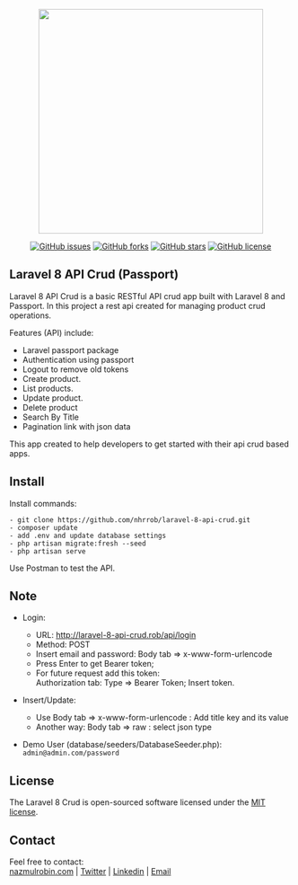 <p align="center"><a href="https://nazmulrobin.com" target="_blank"><img src="http://laravel.nazmulrobin.com/images/nhrrob/nhrblog-logo-white.png" width="400"></a></p>

<p align="center">
<a href="https://github.com/nhrrob/laravel-8-api-crud/issues"><img alt="GitHub issues" src="https://img.shields.io/github/issues/nhrrob/laravel-8-api-crud"></a>
<a href="https://github.com/nhrrob/laravel-8-api-crud/network"><img alt="GitHub forks" src="https://img.shields.io/github/forks/nhrrob/laravel-8-api-crud"></a>
<a href="https://github.com/nhrrob/laravel-8-api-crud/stargazers"><img alt="GitHub stars" src="https://img.shields.io/github/stars/nhrrob/laravel-8-api-crud"></a>
<a href="https://github.com/nhrrob/laravel-8-api-crud/blob/master/LICENSE.md"><img alt="GitHub license" src="https://img.shields.io/github/license/nhrrob/laravel-8-api-crud"></a>

</p>

## Laravel 8 API Crud (Passport)

Laravel 8 API Crud is a basic RESTful API crud app built with Laravel 8 and Passport. In this project a rest api created for managing product crud operations. 

Features (API) include:

- Laravel passport package
- Authentication using passport
- Logout to remove old tokens 
- Create product.
- List products.
- Update product.
- Delete product
- Search By Title
- Pagination link with json data

This app created to help developers to get started with their api crud based apps.


## Install

Install commands:
``` 
- git clone https://github.com/nhrrob/laravel-8-api-crud.git 
- composer update
- add .env and update database settings
- php artisan migrate:fresh --seed
- php artisan serve

```

Use Postman to test the API.


## Note

- Login: 
    - URL: http://laravel-8-api-crud.rob/api/login 
    - Method: POST
    - Insert email and password: Body tab => x-www-form-urlencode
    - Press Enter to get Bearer token;
    - For future request add this token: 
      <br>Authorization tab: Type => Bearer Token; Insert token.
    
- Insert/Update:
    - Use Body tab => x-www-form-urlencode : Add title key and its value
    - Another way: Body tab => raw : select json type 
- Demo User (database/seeders/DatabaseSeeder.php): 
<br> ```admin@admin.com/password```


## License

The Laravel 8 Crud is open-sourced software licensed under the [MIT license](https://opensource.org/licenses/MIT).


## Contact

Feel free to contact:  
<a href="https://www.nazmulrobin.com/">nazmulrobin.com</a> | <a href="https://twitter.com/nhr_rob">Twitter</a> | <a href="https://www.linkedin.com/in/nhrrob/">Linkedin</a> | <a href="mailto:robin.sust08@gmail.com">Email</a>